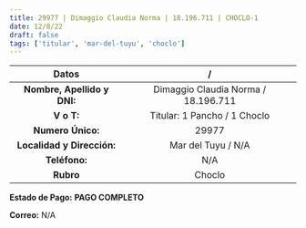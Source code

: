 ```yaml
---
title: 29977 | Dimaggio Claudia Norma | 18.196.711 | CHOCLO-1
date: 12/8/22
draft: false
tags: ['titular', 'mar-del-tuyu', 'choclo']
---
```


|          **Datos**          |                  /                  |
|:---------------------------:|:-----------------------------------:|
| **Nombre, Apellido y DNI:** | Dimaggio Claudia Norma / 18.196.711 |
|          **V o T:**         |     Titular: 1 Pancho / 1 Choclo    |
|      **Numero Único:**      |                29977                |
|  **Localidad y Dirección:** |          Mar del Tuyu / N/A         |
|               **Teléfono:** |                 N/A                 |
|                   **Rubro** |               Choclo                |

**Estado de Pago:** **PAGO COMPLETO**

**Correo:** N/A
